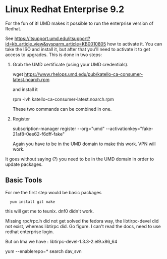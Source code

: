 # Linux  Redhat Enterprise 9.2

For the fun of it!   UMD makes it possible to run the enterprise version of Redhat.

See https://itsupport.umd.edu/itsupport?id=kb_article_view&sysparm_article=KB0010805
how to activate it.  You can take the ISO and install it, but after that you'll need
to activate it to get access to upgrades.  This is done in two steps:

1. Grab the UMD certificate (using your UMD credentials).

     wget https://www.rhelops.umd.edu/pub/katello-ca-consumer-latest.noarch.rpm

   and install it

     rpm -ivh katello-ca-consumer-latest.noarch.rpm


   These two commands can be combined in one.

2. Register

     subscription-manager register --org="umd" --activationkey="fake-21af8-0ee62-f6dff-fake" 

   Again you have to be in the UMD domain to make this work. VPN will work.


It goes without saying (?) you need to be in the UMD domain in order to update packages.

 
## Basic Tools

For me the first step would be basic packages

      yum install git make

this will get me to teunix.    dnf0 didn't work.

Missing rpc/rpc.h did not get solved the fedora way, the libtirpc-devel did not exist, whereas
libtirpc did. Go figure. I can't read the docs, need to use redhat enterprise login.

But on lma we have :  libtirpc-devel-1.3.3-2.el9.x86_64

yum --enablerepo=\* search dav_svn 
